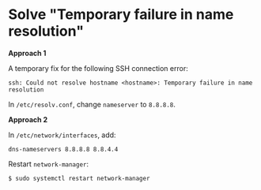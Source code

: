 # Solve "Temporary failure in name resolution"

**Approach 1**

A temporary fix for the following SSH connection error:

```
ssh: Could not resolve hostname <hostname>: Temporary failure in name resolution
```

In `/etc/resolv.conf`, change `nameserver` to `8.8.8.8`.


**Approach 2**

In `/etc/network/interfaces`, add:

```
dns-nameservers 8.8.8.8 8.8.4.4
```

Restart `network-manager`:

```console
$ sudo systemctl restart network-manager
```
